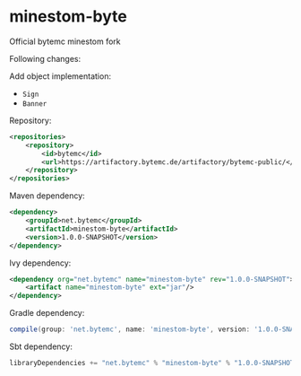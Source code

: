 # minestom-byte
Official bytemc minestom fork


Following changes:

Add object implementation:
- `Sign`
- `Banner`

Repository: 
```xml
<repositories>
    <repository>
        <id>bytemc</id>
        <url>https://artifactory.bytemc.de/artifactory/bytemc-public/</url>
    </repository>
</repositories>
```

Maven dependency:
```xml
<dependency>
    <groupId>net.bytemc</groupId>
    <artifactId>minestom-byte</artifactId>
    <version>1.0.0-SNAPSHOT</version>
</dependency>
```

Ivy dependency:
```xml
<dependency org="net.bytemc" name="minestom-byte" rev="1.0.0-SNAPSHOT">
    <artifact name="minestom-byte" ext="jar"/>
</dependency>
```

Gradle dependency:
```groovy
compile(group: 'net.bytemc', name: 'minestom-byte', version: '1.0.0-SNAPSHOT')
```

Sbt dependency:
```groovy
libraryDependencies += "net.bytemc" % "minestom-byte" % "1.0.0-SNAPSHOT"
```